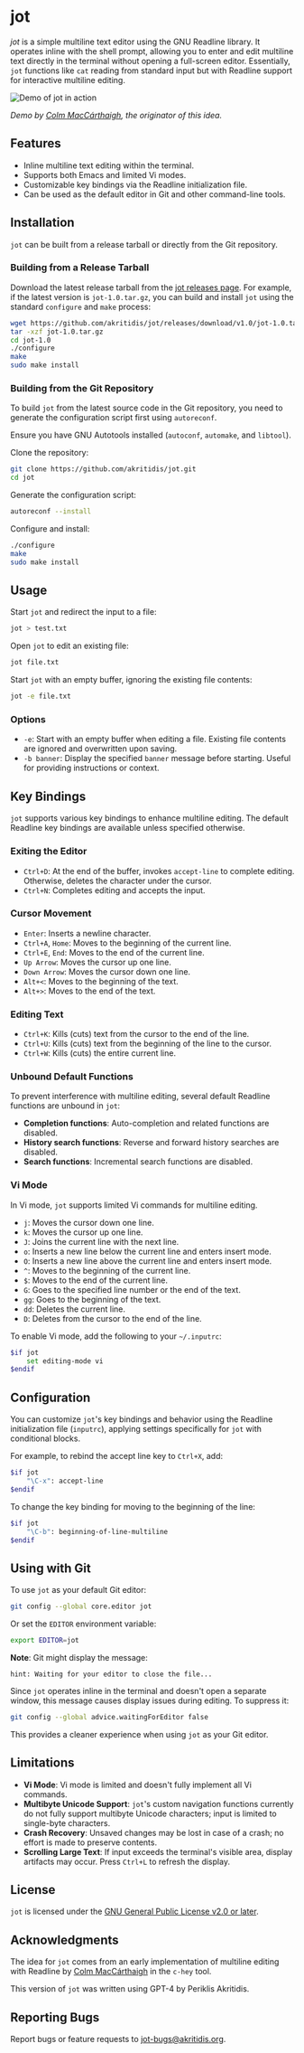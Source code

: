 # jot

*jot* is a simple multiline text editor using the GNU Readline library. It operates inline with the shell prompt, allowing you to enter and edit multiline text directly in the terminal without opening a full-screen editor. Essentially, `jot` functions like `cat` reading from standard input but with Readline support for interactive multiline editing.

![Demo of jot in action](jot-demo.gif)

*Demo by [Colm MacCárthaigh](https://github.com/colmmacc), the originator of this idea.*


## Features

- Inline multiline text editing within the terminal.
- Supports both Emacs and limited Vi modes.
- Customizable key bindings via the Readline initialization file.
- Can be used as the default editor in Git and other command-line tools.

## Installation

`jot` can be built from a release tarball or directly from the Git repository.

### Building from a Release Tarball

Download the latest release tarball from the [jot releases page](https://github.com/akritidis/jot/releases). For example, if the latest version is `jot-1.0.tar.gz`, you can build and install `jot` using the standard `configure` and `make` process:

```bash
wget https://github.com/akritidis/jot/releases/download/v1.0/jot-1.0.tar.gz
tar -xzf jot-1.0.tar.gz
cd jot-1.0
./configure
make
sudo make install
```

### Building from the Git Repository

To build `jot` from the latest source code in the Git repository, you need to generate the configuration script first using `autoreconf`.

Ensure you have GNU Autotools installed (`autoconf`, `automake`, and `libtool`).

Clone the repository:

```bash
git clone https://github.com/akritidis/jot.git
cd jot
```

Generate the configuration script:

```bash
autoreconf --install
```

Configure and install:

```bash
./configure
make
sudo make install
```

## Usage

Start `jot` and redirect the input to a file:

```bash
jot > test.txt
```

Open `jot` to edit an existing file:

```bash
jot file.txt
```

Start `jot` with an empty buffer, ignoring the existing file contents:

```bash
jot -e file.txt
```

### Options

- `-e`: Start with an empty buffer when editing a file. Existing file contents are ignored and overwritten upon saving.
- `-b banner`: Display the specified `banner` message before starting. Useful for providing instructions or context.

## Key Bindings

`jot` supports various key bindings to enhance multiline editing. The default Readline key bindings are available unless specified otherwise.

### Exiting the Editor

- `Ctrl+D`: At the end of the buffer, invokes `accept-line` to complete editing. Otherwise, deletes the character under the cursor.
- `Ctrl+N`: Completes editing and accepts the input.

### Cursor Movement

- `Enter`: Inserts a newline character.
- `Ctrl+A`, `Home`: Moves to the beginning of the current line.
- `Ctrl+E`, `End`: Moves to the end of the current line.
- `Up Arrow`: Moves the cursor up one line.
- `Down Arrow`: Moves the cursor down one line.
- `Alt+<`: Moves to the beginning of the text.
- `Alt+>`: Moves to the end of the text.

### Editing Text

- `Ctrl+K`: Kills (cuts) text from the cursor to the end of the line.
- `Ctrl+U`: Kills (cuts) text from the beginning of the line to the cursor.
- `Ctrl+W`: Kills (cuts) the entire current line.

### Unbound Default Functions

To prevent interference with multiline editing, several default Readline functions are unbound in `jot`:

- **Completion functions**: Auto-completion and related functions are disabled.
- **History search functions**: Reverse and forward history searches are disabled.
- **Search functions**: Incremental search functions are disabled.

### Vi Mode

In Vi mode, `jot` supports limited Vi commands for multiline editing.

- `j`: Moves the cursor down one line.
- `k`: Moves the cursor up one line.
- `J`: Joins the current line with the next line.
- `o`: Inserts a new line below the current line and enters insert mode.
- `O`: Inserts a new line above the current line and enters insert mode.
- `^`: Moves to the beginning of the current line.
- `$`: Moves to the end of the current line.
- `G`: Goes to the specified line number or the end of the text.
- `gg`: Goes to the beginning of the text.
- `dd`: Deletes the current line.
- `D`: Deletes from the cursor to the end of the line.

To enable Vi mode, add the following to your `~/.inputrc`:

```bash
$if jot
    set editing-mode vi
$endif
```

## Configuration

You can customize `jot`'s key bindings and behavior using the Readline initialization file (`inputrc`), applying settings specifically for `jot` with conditional blocks.

For example, to rebind the accept line key to `Ctrl+X`, add:

```bash
$if jot
    "\C-x": accept-line
$endif
```

To change the key binding for moving to the beginning of the line:

```bash
$if jot
    "\C-b": beginning-of-line-multiline
$endif
```

## Using with Git

To use `jot` as your default Git editor:

```bash
git config --global core.editor jot
```

Or set the `EDITOR` environment variable:

```bash
export EDITOR=jot
```

**Note**: Git might display the message:

```
hint: Waiting for your editor to close the file...
```

Since `jot` operates inline in the terminal and doesn't open a separate window, this message causes display issues during editing. To suppress it:

```bash
git config --global advice.waitingForEditor false
```

This provides a cleaner experience when using `jot` as your Git editor.

## Limitations

- **Vi Mode**: Vi mode is limited and doesn't fully implement all Vi commands.
- **Multibyte Unicode Support**: `jot`'s custom navigation functions currently do not fully support multibyte Unicode characters; input is limited to single-byte characters.
- **Crash Recovery**: Unsaved changes may be lost in case of a crash; no effort is made to preserve contents.
- **Scrolling Large Text**: If input exceeds the terminal's visible area, display artifacts may occur. Press `Ctrl+L` to refresh the display.

## License

`jot` is licensed under the [GNU General Public License v2.0 or later](LICENSE).

## Acknowledgments

The idea for `jot` comes from an early implementation of multiline editing with Readline by [Colm MacCárthaigh](https://github.com/colmmacc) in the `c-hey` tool.

This version of `jot` was written using GPT-4 by Periklis Akritidis.

## Reporting Bugs

Report bugs or feature requests to [jot-bugs@akritidis.org](mailto:jot-bugs@akritidis.org).

